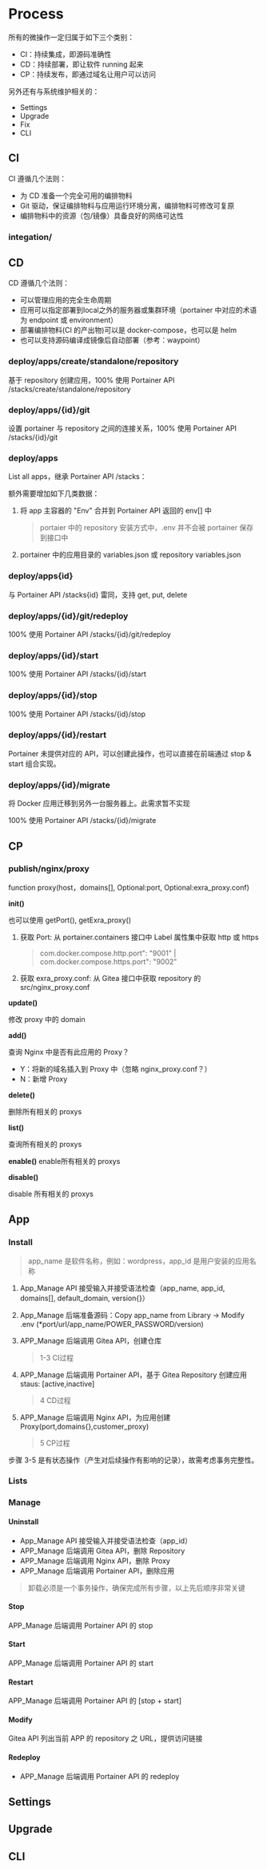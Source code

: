 # Process

所有的微操作一定归属于如下三个类别：

- CI：持续集成，即源码准确性
- CD：持续部署，即让软件 running 起来
- CP：持续发布，即通过域名让用户可以访问

另外还有与系统维护相关的：

- Settings
- Upgrade
- Fix
- CLI


## CI

CI 遵循几个法则：

* 为 CD 准备一个完全可用的编排物料
* Git 驱动，保证编排物料与应用运行环境分离，编排物料可修改可复原
* 编排物料中的资源（包/镜像）具备良好的网络可达性

### integation/

## CD

CD 遵循几个法则：

* 可以管理应用的完全生命周期
* 应用可以指定部署到local之外的服务器或集群环境（portainer 中对应的术语为 endpoint 或 environment）
* 部署编排物料(CI 的产出物)可以是 docker-compose，也可以是 helm
* 也可以支持源码编译成镜像后自动部署（参考：waypoint）

### deploy/apps/create/standalone/repository

基于 repository 创建应用，100% 使用 Portainer API /stacks/create/standalone/repository

### deploy/apps/{id}/git

设置 portainer 与 repository 之间的连接关系，100% 使用 Portainer API /stacks/{id}/git

### deploy/apps

List all apps，继承 Portainer API /stacks：

额外需要增加如下几类数据：

1. 将 app 主容器的 "Env" 合并到 Portainer API 返回的 env[] 中
   > portaier 中的 repository 安装方式中，.env 并不会被 portainer 保存到接口中

2. portainer 中的应用目录的 variables.json 或 repository variables.json

### deploy/apps{id}

与 Portainer API /stacks{id} 雷同，支持 get, put, delete

### deploy/apps/{id}/git/redeploy

100% 使用 Portainer API /stacks/{id}/git/redeploy

### deploy/apps/{id}/start

100% 使用 Portainer API /stacks/{id}/start

### deploy/apps/{id}/stop

100% 使用 Portainer API /stacks/{id}/stop

### deploy/apps/{id}/restart

Portainer 未提供对应的 API，可以创建此操作，也可以直接在前端通过 stop & start 组合实现。

### deploy/apps/{id}/migrate

将 Docker 应用迁移到另外一台服务器上。此需求暂不实现

100% 使用 Portainer API /stacks/{id}/migrate

## CP

### publish/nginx/proxy

function proxy(host，domains[], Optional:port, Optional:exra_proxy.conf)

**init()**

也可以使用 getPort(), getExra_proxy()

1. 获取 Port: 从 portainer.containers 接口中 Label 属性集中获取 http 或 https

   > com.docker.compose.http.port": "9001"  | com.docker.compose.https.port": "9002"
   
2. 获取 exra_proxy.conf: 从 Gitea 接口中获取 repository 的 src/nginx_proxy.conf

**update()**

修改 proxy 中的 domain

**add()**

查询 Nginx 中是否有此应用的 Proxy？

   - Y：将新的域名插入到 Proxy 中（忽略 nginx_proxy.conf？）
   - N：新增 Proxy
   
**delete()**

删除所有相关的 proxys

**list()**

查询所有相关的 proxys

**enable()**
enable所有相关的 proxys

**disable()**

disable 所有相关的 proxys

## App

### Install

> app_name 是软件名称，例如：wordpress，app_id 是用户安装的应用名称

1. App_Manage API 接受输入并接受语法检查（app_name, app_id, domains[], default_domain, version{}）
2. App_Manage 后端准备源码：Copy app_name from Library -> Modify .env (*port/url/app_name/POWER_PASSWORD/version)
3. APP_Manage 后端调用 Gitea API，创建仓库

   > 1-3 CI过程

4. APP_Manage 后端调用 Portainer API，基于 Gitea Repository 创建应用 staus: [active,inactive]

   > 4 CD过程

5. APP_Manage 后端调用 Nginx API，为应用创建 Proxy(port,domains{},customer_proxy)

   > 5 CP过程

步骤 3-5 是有状态操作（产生对后续操作有影响的记录），故需考虑事务完整性。 

### Lists



### Manage

#### Uninstall

- App_Manage API 接受输入并接受语法检查（app_id）
- APP_Manage 后端调用 Gitea API，删除 Repository
- APP_Manage 后端调用 Nginx API，删除 Proxy
- APP_Manage 后端调用 Portainer API，删除应用

> 卸载必须是一个事务操作，确保完成所有步骤，以上先后顺序非常关键

#### Stop

APP_Manage 后端调用 Portainer API 的 stop

#### Start

APP_Manage 后端调用 Portainer API 的 start

#### Restart

APP_Manage 后端调用 Portainer API 的 [stop + start]

#### Modify

Gitea API 列出当前 APP 的 repository 之 URL，提供访问链接

#### Redeploy

- APP_Manage 后端调用 Portainer API 的 redeploy



## Settings

## Upgrade

## CLI